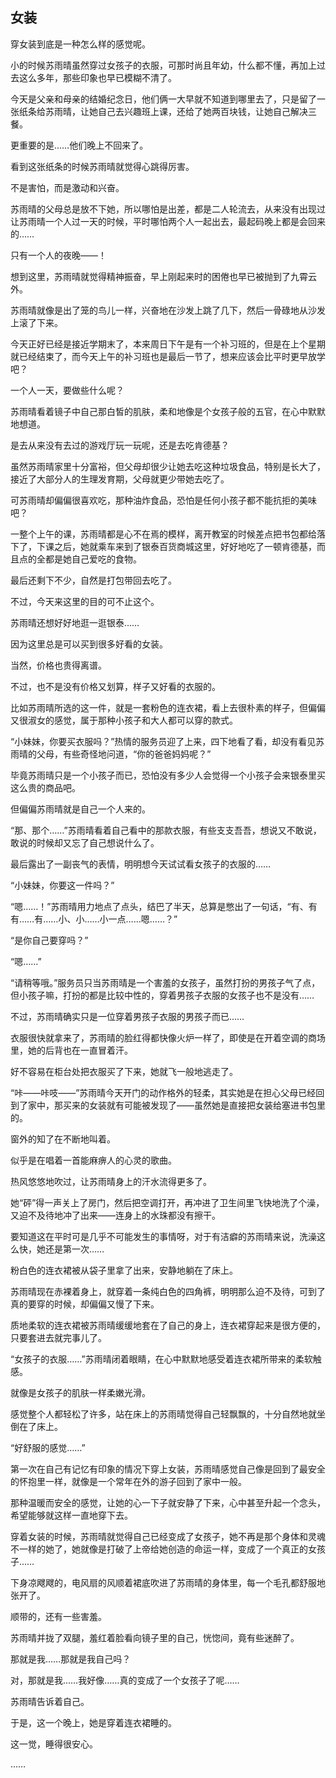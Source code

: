 ## 女装

穿女装到底是一种怎么样的感觉呢。

小的时候苏雨晴虽然穿过女孩子的衣服，可那时尚且年幼，什么都不懂，再加上过去这么多年，那些印象也早已模糊不清了。

今天是父亲和母亲的结婚纪念日，他们俩一大早就不知道到哪里去了，只是留了一张纸条给苏雨晴，让她自己去兴趣班上课，还给了她两百块钱，让她自己解决三餐。

更重要的是……他们晚上不回来了。

看到这张纸条的时候苏雨晴就觉得心跳得厉害。

不是害怕，而是激动和兴奋。

苏雨晴的父母总是放不下她，所以哪怕是出差，都是二人轮流去，从来没有出现过让苏雨晴一个人过一天的时候，平时哪怕两个人一起出去，最起码晚上都是会回来的……

只有一个人的夜晚——！

想到这里，苏雨晴就觉得精神振奋，早上刚起来时的困倦也早已被抛到了九霄云外。

苏雨晴就像是出了笼的鸟儿一样，兴奋地在沙发上跳了几下，然后一骨碌地从沙发上滚了下来。

今天正好已经是接近学期末了，本来周日下午是有一个补习班的，但是在上个星期就已经结束了，而今天上午的补习班也是最后一节了，想来应该会比平时更早放学吧？

一个人一天，要做些什么呢？

苏雨晴看着镜子中自己那白皙的肌肤，柔和地像是个女孩子般的五官，在心中默默地想道。

是去从来没有去过的游戏厅玩一玩呢，还是去吃肯德基？

虽然苏雨晴家里十分富裕，但父母却很少让她去吃这种垃圾食品，特别是长大了，接近了大部分人的生理发育期，父母就更少带她去吃了。

可苏雨晴却偏偏很喜欢吃，那种油炸食品，恐怕是任何小孩子都不能抗拒的美味吧？

一整个上午的课，苏雨晴都是心不在焉的模样，离开教室的时候差点把书包都给落下了，下课之后，她就乘车来到了银泰百货商城这里，好好地吃了一顿肯德基，而且点的全都是她自己爱吃的食物。

最后还剩下不少，自然是打包带回去吃了。

不过，今天来这里的目的可不止这个。

苏雨晴还想好好地逛一逛银泰……

因为这里总是可以买到很多好看的女装。

当然，价格也贵得离谱。

不过，也不是没有价格又划算，样子又好看的衣服的。

比如苏雨晴所选的这一件，就是一套粉色的连衣裙，看上去很朴素的样子，但偏偏又很淑女的感觉，属于那种小孩子和大人都可以穿的款式。

“小妹妹，你要买衣服吗？”热情的服务员迎了上来，四下地看了看，却没有看见苏雨晴的父母，有些奇怪地问道，“你的爸爸妈妈呢？”

毕竟苏雨晴只是一个小孩子而已，恐怕没有多少人会觉得一个小孩子会来银泰里买这么贵的商品吧。

但偏偏苏雨晴就是自己一个人来的。

“那、那个……”苏雨晴看着自己看中的那款衣服，有些支支吾吾，想说又不敢说，敢说的时候却又忘了自己想说什么了。

最后露出了一副丧气的表情，明明想今天试试看女孩子的衣服的……

“小妹妹，你要这一件吗？”

“嗯……！”苏雨晴用力地点了点头，结巴了半天，总算是憋出了一句话，“有、有有……有……小、小……小一点……嗯……？”

“是你自己要穿吗？”

“嗯……”

“请稍等哦。”服务员只当苏雨晴是一个害羞的女孩子，虽然打扮的男孩子气了点，但小孩子嘛，打扮的都是比较中性的，穿着男孩子衣服的女孩子也不是没有……

不过，苏雨晴确实只是一位穿着男孩子衣服的男孩子而已……

衣服很快就拿来了，苏雨晴的脸红得都快像火炉一样了，即使是在开着空调的商场里，她的后背也在一直冒着汗。

好不容易在柜台处把衣服买了下来，她就飞一般地逃走了。

“咔——咔吱——”苏雨晴今天开门的动作格外的轻柔，其实她是在担心父母已经回到了家中，那买来的女装就有可能被发现了——虽然她是直接把女装给塞进书包里的。

窗外的知了在不断地叫着。

似乎是在唱着一首能麻痹人的心灵的歌曲。

热风悠悠地吹过，让苏雨晴身上的汗水流得更多了。

她“砰”得一声关上了房门，然后把空调打开，再冲进了卫生间里飞快地洗了个澡，又迫不及待地冲了出来——连身上的水珠都没有擦干。

要知道这在平时可是几乎不可能发生的事情呀，对于有洁癖的苏雨晴来说，洗澡这么快，她还是第一次……

粉白色的连衣裙被从袋子里拿了出来，安静地躺在了床上。

苏雨晴现在赤裸着身上，就穿着一条纯白色的四角裤，明明那么迫不及待，可到了真的要穿的时候，却偏偏又慢了下来。

质地柔软的连衣裙被苏雨晴缓缓地套在了自己的身上，连衣裙穿起来是很方便的，只要套进去就完事儿了。

“女孩子的衣服……”苏雨晴闭着眼睛，在心中默默地感受着连衣裙所带来的柔软触感。

就像是女孩子的肌肤一样柔嫩光滑。

感觉整个人都轻松了许多，站在床上的苏雨晴觉得自己轻飘飘的，十分自然地就坐倒在了床上。

“好舒服的感觉……”

第一次在自己有记忆有印象的情况下穿上女装，苏雨晴感觉自己像是回到了最安全的怀抱里一样，就像是一个常年在外的游子回到了家中一般。

那种温暖而安全的感觉，让她的心一下子就安静了下来，心中甚至升起一个念头，希望能够就这样一直地穿下去。

穿着女装的时候，苏雨晴就觉得自己已经变成了女孩子，她不再是那个身体和灵魂不一样的她了，她就像是打破了上帝给她创造的命运一样，变成了一个真正的女孩子……

下身凉飕飕的，电风扇的风顺着裙底吹进了苏雨晴的身体里，每一个毛孔都舒服地张开了。

顺带的，还有一些害羞。

苏雨晴并拢了双腿，羞红着脸看向镜子里的自己，恍惚间，竟有些迷醉了。

那就是我……那就是我自己吗？

对，那就是我……我好像……真的变成了一个女孩子了呢……

苏雨晴告诉着自己。

于是，这一个晚上，她是穿着连衣裙睡的。

这一觉，睡得很安心。

……

